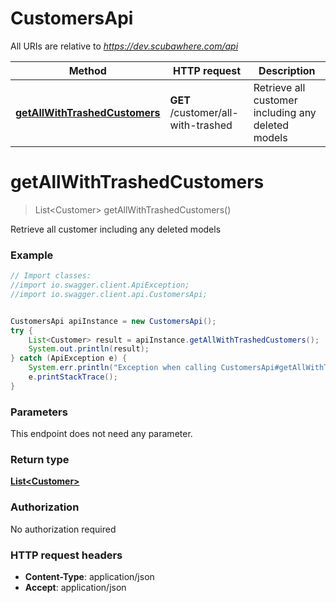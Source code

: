# CustomersApi

All URIs are relative to *https://dev.scubawhere.com/api*

Method | HTTP request | Description
------------- | ------------- | -------------
[**getAllWithTrashedCustomers**](CustomersApi.md#getAllWithTrashedCustomers) | **GET** /customer/all-with-trashed | Retrieve all customer including any deleted models


<a name="getAllWithTrashedCustomers"></a>
# **getAllWithTrashedCustomers**
> List&lt;Customer&gt; getAllWithTrashedCustomers()

Retrieve all customer including any deleted models

### Example
```java
// Import classes:
//import io.swagger.client.ApiException;
//import io.swagger.client.api.CustomersApi;


CustomersApi apiInstance = new CustomersApi();
try {
    List<Customer> result = apiInstance.getAllWithTrashedCustomers();
    System.out.println(result);
} catch (ApiException e) {
    System.err.println("Exception when calling CustomersApi#getAllWithTrashedCustomers");
    e.printStackTrace();
}
```

### Parameters
This endpoint does not need any parameter.

### Return type

[**List&lt;Customer&gt;**](Customer.md)

### Authorization

No authorization required

### HTTP request headers

 - **Content-Type**: application/json
 - **Accept**: application/json


